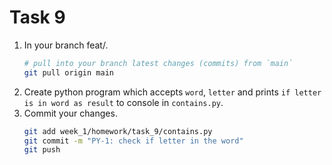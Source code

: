 # Task 9
1. In your branch feat/<yourname>.
    ```bash
    # pull into your branch latest changes (commits) from `main`
    git pull origin main
    ```
2. Create python program which accepts `word`, `letter` and prints `if letter is in word as result` to console in `contains.py`.
3. Commit your changes.
    ```bash
    git add week_1/homework/task_9/contains.py
    git commit -m "PY-1: check if letter in the word"
    git push    
    ```